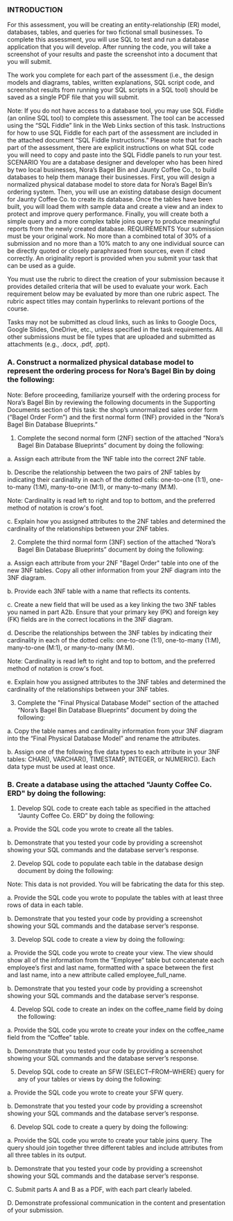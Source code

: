 ### INTRODUCTION
For this assessment, you will be creating an entity-relationship (ER) model, databases, tables, and queries for two fictional small businesses. To complete this assessment, you will use SQL to test and run a database application that you will develop. After running the code, you will take a screenshot of your results and paste the screenshot into a document that you will submit.

The work you complete for each part of the assessment (i.e., the design models and diagrams, tables, written explanations, SQL script code, and screenshot results from running your SQL scripts in a SQL tool) should be saved as a single PDF file that you will submit.

Note: If you do not have access to a database tool, you may use SQL Fiddle (an online SQL tool) to complete this assessment. The tool can be accessed using the “SQL Fiddle” link in the Web Links section of this task. Instructions for how to use SQL Fiddle for each part of the assessment are included in the attached document “SQL Fiddle Instructions.” Please note that for each part of the assessment, there are explicit instructions on what SQL code you will need to copy and paste into the SQL Fiddle panels to run your test.
SCENARIO
You are a database designer and developer who has been hired by two local businesses, Nora’s Bagel Bin and Jaunty Coffee Co., to build databases to help them manage their businesses. First, you will design a normalized physical database model to store data for Nora’s Bagel Bin’s ordering system. Then, you will use an existing database design document for Jaunty Coffee Co. to create its database. Once the tables have been built, you will load them with sample data and create a view and an index to protect and improve query performance. Finally, you will create both a simple query and a more complex table joins query to produce meaningful reports from the newly created database.
REQUIREMENTS
Your submission must be your original work. No more than a combined total of 30% of a submission and no more than a 10% match to any one individual source can be directly quoted or closely paraphrased from sources, even if cited correctly. An originality report is provided when you submit your task that can be used as a guide.

 

You must use the rubric to direct the creation of your submission because it provides detailed criteria that will be used to evaluate your work. Each requirement below may be evaluated by more than one rubric aspect. The rubric aspect titles may contain hyperlinks to relevant portions of the course.
 
Tasks may not be submitted as cloud links, such as links to Google Docs, Google Slides, OneDrive, etc., unless specified in the task requirements. All other submissions must be file types that are uploaded and submitted as attachments (e.g., .docx, .pdf, .ppt).

 

### A.  Construct a normalized physical database model to represent the ordering process for Nora’s Bagel Bin by doing the following:

 

Note: Before proceeding, familiarize yourself with the ordering process for Nora’s Bagel Bin by reviewing the following documents in the Supporting Documents section of this task: the shop’s unnormalized sales order form (“Bagel Order Form”) and the first normal form (1NF) provided in the “Nora’s Bagel Bin Database Blueprints.” 

 

1.  Complete the second normal form (2NF) section of the attached “Nora’s Bagel Bin Database Blueprints” document by doing the following:

a.  Assign each attribute from the 1NF table into the correct 2NF table.

b.  Describe the relationship between the two pairs of 2NF tables by indicating their cardinality in each of the dotted cells: one-to-one (1:1), one-to-many (1:M), many-to-one (M:1), or many-to-many (M:M).



Note: Cardinality is read left to right and top to bottom, and the preferred method of notation is crow's foot.


c.  Explain how you assigned attributes to the 2NF tables and determined the cardinality of the relationships between your 2NF tables.

2.  Complete the third normal form (3NF) section of the attached “Nora’s Bagel Bin Database Blueprints” document by doing the following:

a.  Assign each attribute from your 2NF "Bagel Order" table into one of the new 3NF tables. Copy all other information from your 2NF diagram into the 3NF diagram.

b.  Provide each 3NF table with a name that reflects its contents.

c.  Create a new field that will be used as a key linking the two 3NF tables you named in part A2b. Ensure that your primary key (PK) and foreign key (FK) fields are in the correct locations in the 3NF diagram.

d.  Describe the relationships between the 3NF tables by indicating their cardinality in each of the dotted cells: one-to-one (1:1), one-to-many (1:M), many-to-one (M:1), or many-to-many (M:M).



Note: Cardinality is read left to right and top to bottom, and the preferred method of notation is crow's foot.


e.  Explain how you assigned attributes to the 3NF tables and determined the cardinality of the relationships between your 3NF tables.

3.  Complete the "Final Physical Database Model" section of the attached “Nora’s Bagel Bin Database Blueprints” document by doing the following:

a.  Copy the table names and cardinality information from your 3NF diagram into the “Final Physical Database Model” and rename the attributes.

b.  Assign one of the following five data types to each attribute in your 3NF tables: CHAR(), VARCHAR(), TIMESTAMP, INTEGER, or NUMERIC(). Each data type must be used at least once.

 

###  B.  Create a database using the attached "Jaunty Coffee Co. ERD" by doing the following:

1.  Develop SQL code to create each table as specified in the attached “Jaunty Coffee Co. ERD” by doing the following:

a.  Provide the SQL code you wrote to create all the tables.

b.  Demonstrate that you tested your code by providing a screenshot showing your SQL commands and the database server’s response.

2.  Develop SQL code to populate each table in the database design document by doing the following:

 

Note: This data is not provided. You will be fabricating the data for this step.

 

a.  Provide the SQL code you wrote to populate the tables with at least three rows of data in each table.

b.  Demonstrate that you tested your code by providing a screenshot showing your SQL commands and the database server’s response.

3.  Develop SQL code to create a view by doing the following: 

a.  Provide the SQL code you wrote to create your view. The view should show all of the information from the “Employee” table but concatenate each employee’s first and last name, formatted with a space between the first and last name, into a new attribute called employee_full_name.

b.  Demonstrate that you tested your code by providing a screenshot showing your SQL commands and the database server’s response.

4.  Develop SQL code to create an index on the coffee_name field by doing the following:

a.  Provide the SQL code you wrote to create your index on the coffee_name field from the “Coffee” table.

b.  Demonstrate that you tested your code by providing a screenshot showing your SQL commands and the database server’s response.

5.  Develop SQL code to create an SFW (SELECT–FROM–WHERE) query for any of your tables or views by doing the following: 

a.  Provide the SQL code you wrote to create your SFW query.

b.  Demonstrate that you tested your code by providing a screenshot showing your SQL commands and the database server’s response.

6.  Develop SQL code to create a query by doing the following:

a.  Provide the SQL code you wrote to create your table joins query. The query should join together three different tables and include attributes from all three tables in its output.

b.  Demonstrate that you tested your code by providing a screenshot showing your SQL commands and the database server’s response.

 

C.  Submit parts A and B as a PDF, with each part clearly labeled.

 

D.  Demonstrate professional communication in the content and presentation of your submission.
